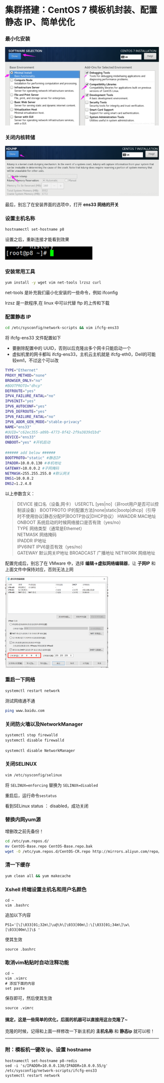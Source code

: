 # 集群搭建：CentOS 7 模板机封装、配置静态 IP、简单优化

### 最小化安装



<img src="../../images/2020070620130473.png" style="zoom: 50%;" />

### 关闭内核转储

<img src="../../images/20200706201609567.png" style="zoom: 67%;" />

最后，别忘了在安装界面的选项中，打开 **ens33 网络的开关**



### 设置主机名称

```bash
hostnamectl set-hostname p8
```

设置之后，重新连接才能看到效果

![在这里插入图片描述](../../images/20200707000056412.png)



### 安装常用工具

```bash
yum install -y wget vim net-tools lrzsz curl
```

net-tools 是补充我们最小化安装的一些命令，例如 ifconfig

lrzsz 是一款程序,在 linux 中可以代替 ftp 的上传和下载

### 配置静态 IP

```bash
cd /etc/sysconfig/network-scripts && vim ifcfg-ens33
```

将 ifcfg-ens33 文件配置如下

- 要删除配置中的 UUID，否则以后克隆出多个网卡只能启动一个
- 虚拟机里的网卡都叫 ifcfg-ens33，主机云主机就是 ifcfg-eth0，Dell的可能较em1，不过这个可以改

```bash
TYPE="Ethernet"
PROXY_METHOD="none"
BROWSER_ONLY="no"
#BOOTPROTO="dhcp"
DEFROUTE="yes"
IPV4_FAILURE_FATAL="no"
IPV6INIT="yes"
IPV6_AUTOCONF="yes"
IPV6_DEFROUTE="yes"
IPV6_FAILURE_FATAL="no"
IPV6_ADDR_GEN_MODE="stable-privacy"
NAME="ens33"
#UUID="c62ec355-a09b-4773-8f42-2f9a3839d1bd"
DEVICE="ens33"
ONBOOT="yes" #开机启动

###### add below ######
BOOTPROTO="static" #静态IP
IPADDR=10.0.0.130 #本机地址
GATEWAY=10.0.0.2 #子网掩码
NETMASK=255.255.255.0 #默认网关
DNS1=10.0.0.2
DNS2=1.2.4.8
```

以上参数含义：

>DEVICE     接口名（设备,网卡）
>USERCTL    [yes|no]（非root用户是否可以控制该设备）
>BOOTPROTO  IP的配置方法[none|static|bootp|dhcp]（引导时不使用协议|静态分配IP|BOOTP协议|DHCP协议）
>HWADDR     MAC地址   
>ONBOOT     系统启动的时候网络接口是否有效（yes/no）   
>TYPE       网络类型（通常是Ethemet）   
>NETMASK    网络掩码   
>IPADDR     IP地址   
>IPV6INIT   IPV6是否有效（yes/no）   
>GATEWAY    默认网关IP地址
>BROADCAST  广播地址
>NETWORK    网络地址

配置完成后，别忘了在 VMware 中，选择 **编辑->虚拟网络编辑器**，让 **子网IP** 和上面文件中保持对应，否则无法上网

<img src="../../images/20201228170930790.png" alt="在这里插入图片描述" style="zoom:33%;" />

### 重启一下网络

```bash
systemctl restart network
```

测试网络通不通

```bash
ping www.baidu.com
```



### 关闭防火墙以及NetworkManager

```bash
systemctl stop firewalld
systemctl disable firewalld 

systemctl disable NetworkManager
```



### 关闭SELINUX

```bash
vim /etc/sysconfig/selinux
```

将 `SELINUX=enforcing` 替换为 `SELINUX=disabled`

重启后，运行命令`sestatus`

看到SELinux status ：  disabled，成功关闭



### 替换内网yum源

增删改之前先备份！

```bash
cd /etc/yum.repos.d/
mv CentOS-Base.repo CentOS-Base.repo.bak
wget -O /etc/yum.repos.d/CentOS-CR.repo http://mirrors.aliyun.com/repo/Centos-7.repo
```



### 清一下缓存

```bash
yum clean all && yum makecache
```



### Xshell 终端设置主机名和用户名颜色

```shell
cd ~
vim .bashrc
```

追加以下内容

```shell
PS1='[\[\033[01;32m\]\u@\h\[\033[00m\]:\[\033[01;34m\]\w\[\033[00m\]]\$ '
```

使其生效

```shell
source .bashrc
```

### 取消vim粘贴时自动注释功能

```
cd ~
vim .vimrc
# 添加下面的内容
set paste
```

保存即可，然后使其生效

```
source .vimrc
```



#### 搞定，这是一些简单的优化，后面的机器可以直接用这台克隆了~

克隆的时候，记得和上面一样修改一下新主机的 **主机名称** 和 **静态ip** 就可以啦！



---

### 附：模板机一键改 ip、设置 hostname

```shell
hostnamectl set-hostname p8-redis
sed -i 's/IPADDR=10.0.0.130/IPADDR=10.0.0.55/g' /etc/sysconfig/network-scripts/ifcfg-ens33
systemctl restart network
```

